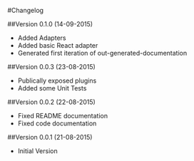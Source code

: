 #Changelog

##Version 0.1.0 (14-09-2015)
* Added Adapters
* Added basic React adapter
* Generated first iteration of out-generated-documentation

##Version 0.0.3 (23-08-2015)
* Publically exposed plugins
* Added some Unit Tests

##Version 0.0.2 (22-08-2015)
* Fixed README documentation
* Fixed code documentation

##Version 0.0.1 (21-08-2015)
* Initial Version